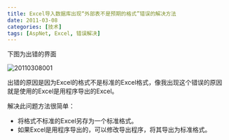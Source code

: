```yaml
---
title: Excel导入数据库出现“外部表不是预期的格式”错误的解决方法
date: 2011-03-08
categories: [技术]
tags: [AspNet, Excel, 错误解决]
---
```


下图为出错的界面

![20110308001](https://cdn.jsdelivr.net/gh/oec2003/hblog-images/img/202201300645078.jpg)

出错的原因是因为Excel的格式不是标准的Excel格式，像我出现这个错误的原因就是使用的Excel是用程序导出的Excel。

解决此问题方法很简单：

* 将格式不标准的Excel另存为一个标准格式。
* 如果Excel是用程序导出的，可以修改导出程序，将其导出为标准格式。

